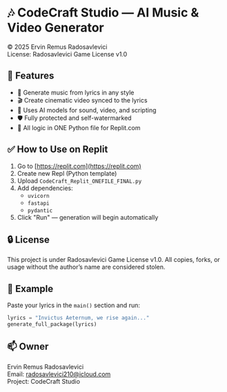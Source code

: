 
# 🎶 CodeCraft Studio — AI Music & Video Generator
© 2025 Ervin Remus Radosavlevici  
License: Radosavlevici Game License v1.0

## 🚀 Features
- 🎤 Generate music from lyrics in any style
- 🎬 Create cinematic video synced to the lyrics
- 🤖 Uses AI models for sound, video, and scripting
- 🛡️ Fully protected and self-watermarked
- 💾 All logic in ONE Python file for Replit.com

## ✅ How to Use on Replit
1. Go to [https://replit.com](https://replit.com)
2. Create new Repl (Python template)
3. Upload `CodeCraft_Replit_ONEFILE_FINAL.py`
4. Add dependencies:
   - `uvicorn`
   - `fastapi`
   - `pydantic`
5. Click "Run" — generation will begin automatically

## 🔒 License
This project is under Radosavlevici Game License v1.0.
All copies, forks, or usage without the author’s name are considered stolen.

## 🧠 Example
Paste your lyrics in the `main()` section and run:
```python
lyrics = "Invictus Aeternum, we rise again..."
generate_full_package(lyrics)
```

## 📫 Owner
Ervin Remus Radosavlevici  
Email: radosavlevici210@icloud.com  
Project: CodeCraft Studio  
